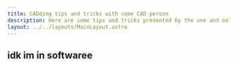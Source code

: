 ```yaml
---
title: CADding tips and tricks with some CAD person
description: Here are some tips and tricks presented by the one and only insert name
layout: ../../layouts/MainLayout.astro
---
```


## idk im in softwaree
